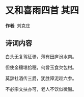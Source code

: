 # 又和喜雨四首  其四

**作者**: 刘克庄

## 诗词内容

白头无复驾征骖，薄有田庐汾水南。

但使金穰堪拾穗，何曾玉食欠包柑。

莫辞社酒传三爵，犹胜障泥趁六参。

不必宗文扶亦可，老人不饮似微酣。

